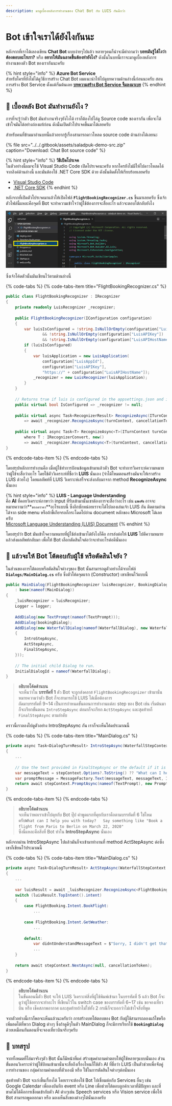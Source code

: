```yaml
---
description: มาดูเบื้องหลังการทำงานของ Chat Bot กับ LUIS กันดีกว่า
---
```


# Bot เข้าใจเราได้ยังไงกันนะ

หลังจากที่เราได้เลองเขียน **Chat Bot** แบบง่ายๆไปแล้ว หลายๆคนก็น่าจะมีคำถามว่า **บอทมันรู้ได้ไงว่าต้องตอบอะไรเรา?** หรือ **อยากให้มันฉลาดขึ้นต้องทำยังไง?** ดังนั้นในบทนี้เราจะมาดูเบื้องหลังการทำงานของตัว Bot ของเรากันนะครับ

{% hint style="info" %}
**Azure Bot Service**  
สำหรับใครที่ยังไม่ได้ดูวิธีการสร้าง Chat Bot ผมแนะนำให้ไปดูบทความด้านล่างนี้ก่อนนะครับ สอนการสร้าง Bot Service ตั้งแต่เริ่มต้นเลย [**บทความสร้าง Bot Service จิ้มลงมาเบย**](https://saladpuk.gitbook.io/learn/cloud/azure-bot-service) 
{% endhint %}

## 🤔 เบื้องหลัง Bot มันทำงานยังไง ?

การที่จะรู้ว่าตัว Bot มันทำงานจริงๆยังไงได้ เราก็ต้องไปไล่ดู Source code ของเรากัน เพื่อจะได้เข้าใจมันได้อย่างถ่องแท้ก่อน ดังนั้นเปิดตัวโปรเจคขึ้นมาได้เลยครับ 

สำหรับคนที่ข้ามมาอ่านบทนี้แล้วอยากรู้เรื่องสามารถดาวโหลด source code ด้านล่างได้เลยนะ

{% file src="../../.gitbook/assets/saladpuk-demo-src.zip" caption="Download: Chat Bot source code" %}

{% hint style="info" %}
**วิธีเปิดโปรเจค**  
ในตัวอย่างนี้ผมจะใช้ Visual Studio Code เปิดโปรเจคนะครับ หากใครยังไม่มีให้ไปดาวโหลดได้จากลิงค์ด้านล่างนี้ และมันต้องใช้ .NET Core SDK ด้วย ดังนั้นติดตั้งให้เรียบร้อยเลยครับ

* [Visual Studio Code](https://code.visualstudio.com/)
* [.NET Core SDK](https://dotnet.microsoft.com/download)
{% endhint %}

หลังจากที่เปิดตัวโปรเจคมาแล้วให้เปิดไฟล์ **`FlightBookingRecognizer.cs`** ขึ้นมาเลยครับ ซึ่งเจ้าตัวไฟล์นี้แหละคือจุดที่ Bot จะทำความเข้าใจว่าผู้ใช้ต้องการจะสื่ออะไร แล้วจะตอบโต้กลับยังไง

![](../../.gitbook/assets/image%20%28188%29.png)

ซึ่งเจ้าโค้ดตัวนั้นมันเขียนไว้ตามด้านล่างนี้ 

{% code-tabs %}
{% code-tabs-item title="FlightBookingRecognizer.cs" %}
```csharp
public class FlightBookingRecognizer : IRecognizer
{
    private readonly LuisRecognizer _recognizer;

    public FlightBookingRecognizer(IConfiguration configuration)
    {
        var luisIsConfigured = !string.IsNullOrEmpty(configuration["LuisAppId"]) 
                && !string.IsNullOrEmpty(configuration["LuisAPIKey"]) 
                && !string.IsNullOrEmpty(configuration["LuisAPIHostName"]);
        if (luisIsConfigured)
        {
            var luisApplication = new LuisApplication(
                configuration["LuisAppId"],
                configuration["LuisAPIKey"],
                "https://" + configuration["LuisAPIHostName"]);
            _recognizer = new LuisRecognizer(luisApplication);
        }
    }

    // Returns true if luis is configured in the appsettings.json and initialized.
    public virtual bool IsConfigured => _recognizer != null;

    public virtual async Task<RecognizerResult> RecognizeAsync(ITurnContext turnContext, CancellationToken cancellationToken)
        => await _recognizer.RecognizeAsync(turnContext, cancellationToken);

    public virtual async Task<T> RecognizeAsync<T>(ITurnContext turnContext, CancellationToken cancellationToken)
        where T : IRecognizerConvert, new()
        => await _recognizer.RecognizeAsync<T>(turnContext, cancellationToken);
}
```
{% endcode-tabs-item %}
{% endcode-tabs %}

โดยสรุปหลักการทำงานคือ เมื่อผู้ใช้ทำการป้อนข้อมูลเข้ามาแล้วตัว Bot จะทำการวิเคราะห์ความหมายว่าผู้ใช้จะสื่อว่าอะไร โดยใช้ตัววิเคราะห์ที่ชื่อว่า **LUIS** นั่นเอง \(จำได้ไหมตอนสร้างมันจะให้เราสร้าง LUIS ด้วยไง\) โดยผลลัพท์ที่ LUIS วิเคราะห์เสร็จจะส่งกลับมาจาก method  **RecognizeAsync** นั่นเอง

{% hint style="info" %}
**LUIS - Language Understanding**  
คือ **AI** ที่คอยวิเคราะห์ภาษาว่า input ที่รับเข้ามานั้นเขาต้องการจะสื่อว่าอะไร เช่น **`แพงจัง`** อาจจะหมายความว่า**`ขอลดราคา`**อะไรแบบนี้ ซึ่งอีกซักหน่อยเราจะได้ไปลองเล่นเจ้า LUIS กัน ติดตามอ่านได้จาก side menu หรือถ้าขี้เกียจรอก็กระโดดไปอ่าน document หลักของ Microsoft ได้เลยครับ  
[Microsoft Language Understanding \(LUIS\) Document](https://azure.microsoft.com/en-in/services/cognitive-services/language-understanding-intelligent-service/)
{% endhint %}

โดยสรุปว่า Bot มันเข้าใจความหมายที่ผู้ใช้ส่งเข้ามาได้ยังไงก็คือ การส่งต่อให้ **LUIS** ไปตีความหมายแล้วส่งผลลัพท์กลับมา เพื่อให้ Bot เลือกตัดสินใจต่อว่าจะทำอะไรต่อดีนั่นเอง

## 🤔 แล้วจะให้ Bot โต้ตอบกับผู้ใช้ หรือตัดสินใจยัง ?

ในส่วนของการโต้ตอบหรือตัดสินใจต่างๆของ Bot นั้นสามารถดูตัวอย่างได้จากไฟล์ **`Dialogs/MainDialog.cs`** ครับ ซึ่งตัวโค้ดจุดแรก \(Constructor\) เขาเขียนไว้แบบนี้

```csharp
public MainDialog(FlightBookingRecognizer luisRecognizer, BookingDialog bookingDialog, ILogger<MainDialog> logger)
    : base(nameof(MainDialog))
{
    _luisRecognizer = luisRecognizer;
    Logger = logger;

    AddDialog(new TextPrompt(nameof(TextPrompt)));
    AddDialog(bookingDialog);
    AddDialog(new WaterfallDialog(nameof(WaterfallDialog), new WaterfallStep[]
    {
        IntroStepAsync,
        ActStepAsync,
        FinalStepAsync,
    }));

    // The initial child Dialog to run.
    InitialDialogId = nameof(WaterfallDialog);
}
```

> **อธิบายโค้ดด้านบน**  
> จะเห็นว่าใน **บรรทัดที่ 1** ตัว Bot จะถูกส่งคลาส `FlightBookingRecognizer` เข้ามานั่นหมายความว่าตัว Bot ก็จะสามารถใช้ LUIS ได้เมื่อต้องการ  
> ถัดมาบรรทัดที่ 9~14 เป็นการกำหนดขั้นตอนการทำงานแต่ละ step ของ Bot เช่น เริ่มต้นมาก็จะเรียกขั้นตอน `IntroStepAsync` ต่อมาก็จะเรียก `ActStepAsync` และสุดท้ายก็ `FinalStepAsync` ตามลำดับ

คราวนี้เราลองไปดูตัวอย่าง IntroStepAsync กัน เราก็จะเห็นโค้ดประมาณนี้

{% code-tabs %}
{% code-tabs-item title="MainDialog.cs" %}
```csharp
private async Task<DialogTurnResult> IntroStepAsync(WaterfallStepContext stepContext, CancellationToken cancellationToken)
{
    ...

    // Use the text provided in FinalStepAsync or the default if it is the first time.
    var messageText = stepContext.Options?.ToString() ?? "What can I help you with today?\nSay something like \"Book a flight from Paris to Berlin on March 22, 2020\"";
    var promptMessage = MessageFactory.Text(messageText, messageText, InputHints.ExpectingInput);
    return await stepContext.PromptAsync(nameof(TextPrompt), new PromptOptions { Prompt = promptMessage }, cancellationToken);
}
```
{% endcode-tabs-item %}
{% endcode-tabs %}

> **อธิบายโค้ดด้านบน**  
> จะเห็นว่าพอเราเข้าไปคุยกับ Bot ปุ๊ป คำพูดแรกที่คุยกับเราคือตามบรรทัดที่ 6 ใช่ไหมครับ`What can I help you with today?  
> Say something like "Book a flight from Paris to Berlin on March 22, 2020"`  
> ซึ่งนี่แหละคือสิ่งที่ Bot ทำใน **IntroStepAsync** นั่นเอง

หลังจากผ่าน IntroStepAsync ไปแล้วมันก็จะเข้ามาทำงานที่ method ActStepAsync ต่อซึ่งเขาก็เขียนไว้ประมาณนี้

{% code-tabs %}
{% code-tabs-item title="MainDialog.cs" %}
```csharp
private async Task<DialogTurnResult> ActStepAsync(WaterfallStepContext stepContext, CancellationToken cancellationToken)
{
    ...

    var luisResult = await _luisRecognizer.RecognizeAsync<FlightBooking>(stepContext.Context, cancellationToken);
    switch (luisResult.TopIntent().intent)
    {
        case FlightBooking.Intent.BookFlight:
            ...

        case FlightBooking.Intent.GetWeather:
            ...

        default:
            var didntUnderstandMessageText = $"Sorry, I didn't get that. Please try asking in a different way (intent was {luisResult.TopIntent().intent})";
            ...
    }

    return await stepContext.NextAsync(null, cancellationToken);
}
```
{% endcode-tabs-item %}
{% endcode-tabs %}

> **อธิบายโค้ดด้านบน**  
> ในขั้นตอนนี้ตัว Bot จะให้ LUIS วิเคราะห์สิ่งที่ผู้ใช้พิมพ์เข้ามา ในบรรทัดที่ 5 แล้ว Bot ก็จะดูว่าผู้ใช้อยากจะทำอะไร ที่เขียนไว้ใน switch case ของบรรทัดที่ 6~17 เช่น ขอจองเที่ยวบิน หรือ เช็คสภาพอากาศ และสุดท้ายถ้าไม่ใช่ทั้ง 2 กรณีก็จะบอกว่าไม่เข้าใจสิ่งที่พูด

จากตัวอย่างนี้เราก็พอจะเห็นแล้วนะครับว่า การสร้างบทโต้ตอบของ Bot กับผู้ใช้สามารถลองแก้ไขหรือเพิ่มลดได้ที่พวก Dialog ต่างๆ ซึ่งถ้าดูดีๆในตัว MainDialog ก็จะมีการเรียกใช้ **`BookingDialog`** ด้วยเหมือนกันตอนที่จะจองเที่ยวบินจริงๆครับ

## 🎯 บทสรุป

จากทั้งหมดที่ไล่มาจริงๆตัว Bot นั้นก็มีหน้าที่แค่ สร้างชุดคำถามคำตอบให้ผู้ใช้หลายๆแบบนั่นเอง ส่วนขั้นตอนวิเคราะห์ว่าผู้ใช้ป้อนเข้ามานั่นจะสื่อถึงเรื่องไหนก็ใช้ตัว AI ที่ชื่อว่า LUIS เป็นตัวช่วยเพื่อจับคู่การทำงานของ กลุ่มคำถามคำตอบที่ตัวเองมี หรือ ใช้ในการตัดสินใจต่างๆต่อนั่นเอง

สุดท้ายตัว Bot จะเก่งขึ้นเรื่องได้ โดยเราจะต้องใช้ Bot ไปเชื่อมต่อกับ Services อื่นๆ เช่น Google Calendar เพื่อลงบันทึก event หรือ Line เพื่อช่วยโต้ตอบลูกค้าเวลาที่มีปัญหา และที่ขาดไม่ได้คือการเชื่อมเข้ากับตัว AI ต่างๆเช่น Speech services หรือ Vision service เพื่อให้ Bot สามารถพูดออกมา หรือ มองเห็นสิ่งของต่างๆได้นั่นเองครับ

